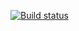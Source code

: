 [![Build status](https://ci.appveyor.com/api/projects/status/eq63g1duefts0shn?svg=true)](https://ci.appveyor.com/project/la-chispa/ajs-homework-6-destructuring)
